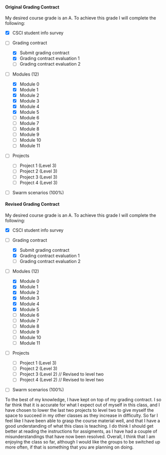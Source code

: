 #### Original Grading Contract

My desired course grade is an A. To achieve this grade I will complete the following:

- [x] CSCI student info survey
- [ ] Grading contract

    - [x] Submit grading contract
    - [x] Grading contract evaluation 1
    - [ ] Grading contract evaluation 2

- [ ] Modules (12)

    - [x] Module 0
    - [x] Module 1
    - [x] Module 2
    - [x] Module 3
    - [x] Module 4
    - [x] Module 5
    - [ ] Module 6
    - [ ] Module 7
    - [ ] Module 8
    - [ ] Module 9
    - [ ] Module 10
    - [ ] Module 11

- [ ] Projects

    - [ ] Project 1 (Level 3)
    - [ ] Project 2 (Level 3)
    - [ ] Project 3 (Level 3)
    - [ ] Project 4 (Level 3)

- [ ] Swarm scenarios (100%)

#### Revised Grading Contract

My desired course grade is an A. To achieve this grade I will complete the following:

- [x] CSCI student info survey
- [ ] Grading contract

    - [x] Submit grading contract
    - [x] Grading contract evaluation 1
    - [ ] Grading contract evaluation 2

- [ ] Modules (12)

    - [x] Module 0
    - [x] Module 1
    - [x] Module 2
    - [x] Module 3
    - [x] Module 4
    - [x] Module 5
    - [ ] Module 6
    - [ ] Module 7
    - [ ] Module 8
    - [ ] Module 9
    - [ ] Module 10
    - [ ] Module 11

- [ ] Projects

    - [ ] Project 1 (Level 3)
    - [ ] Project 2 (Level 3)
    - [ ] Project 3 (Level 2) // Revised to level two
    - [ ] Project 4 (Level 2) // Revised to level two

- [ ] Swarm scenarios (100%)

To the best of my knowledge, I have kept on top of my grading contract. I so far think that it is accurate for what I expect out of myself in this class, and I have chosen to lower the last two projects to level two to give myself the space to succeed in my other classes as they increase in difficulty. So far I feel like I have been able to grasp the course material well, and that I have a good understanding of what this class is teaching. I do think I should get better at reading the instructions for assigments, as I have had a couple of misunderstandings that have now been resolved. Overall, I think that I am enjoying the class so far, although I would like the groups to be switched up more often, if that is something that you are planning on doing.
